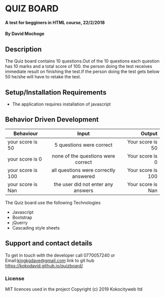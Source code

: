 # QUIZ BOARD
#### A test for begginers in HTML course, 22/2/2018
#### By David Mochoge
## Description
The Quiz board contains 10 questions.Out of the 10 questions each question has 10 marks and a total score of 100.
the person doing the test receives immediate result on finishing the test.If the person doing the test gets below 50 he/she will have to retake the test.

## Setup/Installation Requirements
* The application requires installation of javascript
## Behavior Driven Development
| Behaviour                          | Input                                      | Output                          |
| ---------------------------------  | :-----------------------------------------:| -------------------------------:|
| your score is 50                   | 5 questions were correct                   | Your score is 50                |
| your score is 0                    | none of the questions were correct         | Your score is 0                 |
| your score is 100                  | all questions were correctly answered      |  Your score is 100              |
| your score is Nan                  | the user did not enter any answers         | Your score is Nan               |

<p>The Quiz board use the following Technologies</p>
<ul>
  <li> Javascript </li>
  <li> Bootstrap </li>
  <li> jQuerry </li>
  <li> Cascading style sheets </li>
</ul>


## Support and contact details
To get in touch with the developer call 0770057240 or Email:kingkgdave@gmail.com link to git hub https://kokodavid.github.io/quizboard/
### License
MIT licences used in the project
Copyright (c) 2019 Kokocityweb ltd
